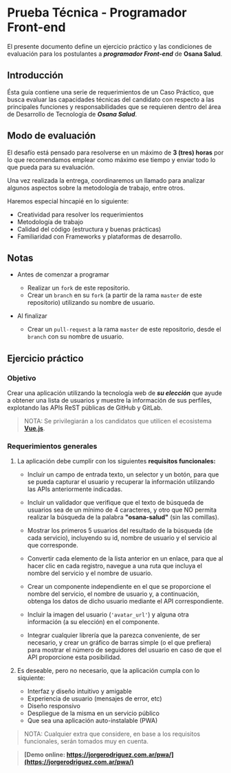 # Prueba Técnica - Programador Front-end

El presente documento define un ejercicio práctico y las condiciones de evaluación para los postulantes a **_programador Front-end_** de **Osana Salud**.

## Introducción

Ésta guía contiene una serie de requerimientos de un Caso Práctico, que busca evaluar las capacidades técnicas del candidato con respecto a las principales funciones y responsabilidades que se requieren dentro del área de Desarrollo de Tecnología de **_Osana Salud_**.

## Modo de evaluación

El desafío está pensado para resolverse en un máximo de **3 (tres) horas** por lo que recomendamos emplear como máximo ese tiempo y enviar todo lo que pueda para su evaluación.

Una vez realizada la entrega, coordinaremos un llamado para analizar algunos aspectos sobre la metodología de trabajo, entre otros.

Haremos especial hincapié en lo siguiente:

- Creatividad para resolver los requerimientos
- Metodología de trabajo
- Calidad del código (estructura y buenas prácticas)
- Familiaridad con Frameworks y plataformas de desarrollo.

## Notas

- Antes de comenzar a programar

  - Realizar un `fork` de este repositorio.
  - Crear un `branch` en su `fork` (a partir de la rama `master` de este repositorio) utilizando su nombre de usuario.

- Al finalizar

  - Crear un `pull-request` a la rama `master` de este repositorio, desde el `branch` con su nombre de usuario.

## Ejercicio práctico

### Objetivo

Crear una aplicación utilizando la tecnología web de **_su elección_** que ayude a obtener una lista de usuarios y muestre la información de sus perfiles, explotando las APIs ReST públicas de GitHub y GitLab.

> NOTA: Se privilegiarán a los candidatos que utilicen el ecosistema **[Vue.js](https://vuejs.org)**.

### Requerimientos generales

1. La aplicación debe cumplir con los siguientes **requisitos funcionales:**

   - Incluír un campo de entrada texto, un selector y un botón, para que se pueda capturar el usuario y recuperar la información utilizando las APIs anteriormente indicadas.

   - Incluir un validador que verifique que el texto de búsqueda de usuarios sea de un mínimo de 4 caracteres, y otro que NO permita realizar la búsqueda de la palabra **"osana-salud"** (sin las comillas).

   - Mostrar los primeros 5 usuarios del resultado de la búsqueda (de cada servicio), incluyendo su id, nombre de usuario y el servicio al que corresponde.

   - Convertir cada elemento de la lista anterior en un enlace, para que al hacer clic en cada registro, navegue a una ruta que incluya el nombre del servicio y el nombre de usuario.

   - Crear un componente independiente en el que se proporcione el nombre del servicio, el nombre de usuario y, a continuación, obtenga los datos de dicho usuario mediante el API correspondiente.

   - Incluir la imagen del usuario (`'avatar_url'`) y alguna otra información (a su elección) en el componente.

   - Integrar cualquier librería que la parezca conveniente, de ser necesario, y crear un gráfico de barras simple (o el que prefiera) para mostrar el número de seguidores del usuario en caso de que el API proporcione esta posibilidad.

2. Es deseable, pero no necesario, que la aplicación cumpla con lo siquiente:

   - Interfaz y diseño intuitivo y amigable
   - Experiencia de usuario (mensajes de error, etc)
   - Diseño responsivo
   - Despliegue de la misma en un servicio público
   - Que sea una aplicación auto-instalable (PWA)

> NOTA: Cualquier extra que considere, en base a los requisitos funcionales, serán tomados muy en cuenta.

> **[Demo online: https://jorgerodriguez.com.ar/pwa/](https://jorgerodriguez.com.ar/pwa/)**
